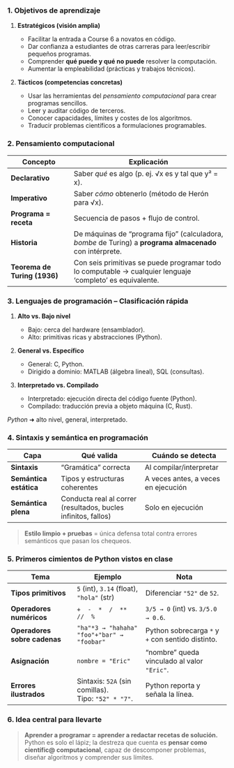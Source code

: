 ### 1. Objetivos de aprendizaje

1. **Estratégicos (visión amplia)**

   * Facilitar la entrada a Course 6 a novatos en código.
   * Dar confianza a estudiantes de otras carreras para leer/escribir pequeños programas.
   * Comprender **qué puede y qué no puede** resolver la computación.
   * Aumentar la empleabilidad (prácticas y trabajos técnicos).

2. **Tácticos (competencias concretas)**

   * Usar las herramientas del *pensamiento computacional* para crear programas sencillos.
   * Leer y auditar código de terceros.
   * Conocer capacidades, límites y costes de los algoritmos.
   * Traducir problemas científicos a formulaciones programables.



### 2. Pensamiento computacional

| Concepto                     | Explicación                                                                                               |
| ---------------------------- | --------------------------------------------------------------------------------------------------------- |
| **Declarativo**              | Saber *qué* es algo (p. ej. √x es y tal que y² = x).                                                      |
| **Imperativo**               | Saber *cómo* obtenerlo (método de Herón para √x).                                                         |
| **Programa = receta**        | Secuencia de pasos + flujo de control.                                                                    |
| **Historia**                 | De máquinas de “programa fijo” (calculadora, *bombe* de Turing) a **programa almacenado** con intérprete. |
| **Teorema de Turing (1936)** | Con seis primitivas se puede programar todo lo computable → cualquier lenguaje ‘completo’ es equivalente. |



### 3. Lenguajes de programación – Clasificación rápida

1. **Alto vs. Bajo nivel**

   * Bajo: cerca del hardware (ensamblador).
   * Alto: primitivas ricas y abstracciones (Python).

2. **General vs. Específico**

   * General: C, Python.
   * Dirigido a dominio: MATLAB (álgebra lineal), SQL (consultas).

3. **Interpretado vs. Compilado**

   * Interpretado: ejecución directa del código fuente (Python).
   * Compilado: traducción previa a objeto máquina (C, Rust).

*Python* ➜ alto nivel, general, interpretado.



### 4. Sintaxis y semántica en programación

| Capa                   | Qué valida                                                     | Cuándo se detecta                   |
| ---------------------- | -------------------------------------------------------------- | ----------------------------------- |
| **Sintaxis**           | “Gramática” correcta                                           | Al compilar/interpretar             |
| **Semántica estática** | Tipos y estructuras coherentes                                 | A veces antes, a veces en ejecución |
| **Semántica plena**    | Conducta real al correr (resultados, bucles infinitos, fallos) | Solo en ejecución                   |

> **Estilo limpio + pruebas** = única defensa total contra errores semánticos que pasan los chequeos.



### 5. Primeros cimientos de Python vistos en clase

| Tema                         | Ejemplo                                                | Nota                                              |
| ---------------------------- | ------------------------------------------------------ | ------------------------------------------------- |
| **Tipos primitivos**         | `5` (int), `3.14` (float), `"hola"` (str)              | Diferenciar `"52"` de `52`.                       |
| **Operadores numéricos**     | `+  -  *  /  **  //  %`                                | `3/5 → 0` (int) vs. `3/5.0 → 0.6`.                |
| **Operadores sobre cadenas** | `"ha"*3 → "hahaha"`<br>`"foo"+"bar" → "foobar"`        | Python sobrecarga `*` y `+` con sentido distinto. |
| **Asignación**               | `nombre = "Eric"`                                      | “nombre” queda vinculado al valor `"Eric"`.       |
| **Errores ilustrados**       | Sintaxis: `52A` (sin comillas).<br>Tipo: `"52" * "7"`. | Python reporta y señala la línea.                 |



### 6. Idea central para llevarte

> **Aprender a programar = aprender a redactar recetas de solución.**
> Python es solo el lápiz; la destreza que cuenta es **pensar como científic@ computacional**, capaz de descomponer problemas, diseñar algoritmos y comprender sus límites.